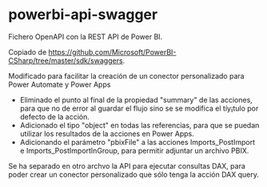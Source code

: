 # powerbi-api-swagger

Fichero OpenAPI con la REST API de Power BI. 

Copiado de https://github.com/Microsoft/PowerBI-CSharp/tree/master/sdk/swaggers.


Modificado para facilitar la creación de un conector personalizado para Power Automate y Power Apps
* Eliminado el punto al final de la propiedad "summary" de las acciones, para que no de error al guardar el flujo sino se se modifica el tíy¡tulo por defecto de la acción.
* Adicionado el tipo "object" en todas las referencias, para que se puedan utilizar los resultados de la acciones en Power Apps.
* Adicionando el parámetro "pbixFile" a las acciones Imports_PostImport e Imports_PostImportInGroup, para permitir adjuntar un archivo PBIX.

Se ha separado en otro archvo la API para ejecutar consultas DAX, para poder crear un conector personalizado que sólo tenga la acción DAX query.

